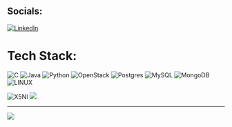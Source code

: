 ##  Socials:
[![LinkedIn](https://img.shields.io/badge/LinkedIn-%230077B5.svg?logo=linkedin&logoColor=white)](https://www.linkedin.com/in/luiz-roberto-henz-b386b237/) 

#  Tech Stack:
![C](https://img.shields.io/badge/c-%2300599C.svg?style=for-the-badge&logo=c&logoColor=white) ![Java](https://img.shields.io/badge/java-%23ED8B00.svg?style=for-the-badge&logo=java&logoColor=white) ![Python](https://img.shields.io/badge/python-3670A0?style=for-the-badge&logo=python&logoColor=ffdd54) ![OpenStack](https://img.shields.io/badge/Openstack-%23f01742.svg?style=for-the-badge&logo=openstack&logoColor=white) ![Postgres](https://img.shields.io/badge/postgres-%23316192.svg?style=for-the-badge&logo=postgresql&logoColor=white) ![MySQL](https://img.shields.io/badge/mysql-%2300f.svg?style=for-the-badge&logo=mysql&logoColor=white) ![MongoDB](https://img.shields.io/badge/MongoDB-%234ea94b.svg?style=for-the-badge&logo=mongodb&logoColor=white) ![LINUX](https://img.shields.io/badge/Linux-FCC624?style=for-the-badge&logo=linux&logoColor=black)
<!--# 📊 GitHub Stats:🌐 💻-->
<!--![MXfm](https://github.com/LuizHenz/LuizHenz/assets/107008776/b230bd67-b3f8-42e0-a4b5-03324a9e2979)-->
![X5Nl](https://github.com/LuizHenz/LuizHenz/assets/107008776/d76aa814-180a-4101-9033-d7f64252c593)
![](https://github-readme-streak-stats.herokuapp.com/?user=LuizHenz&theme=dark&hide_border=true)
<!--![](https://github-readme-stats.vercel.app/api?username=LuizHenz&theme=dark&hide_border=true&include_all_commits=false&count_private=false)-->


---
[![](https://visitcount.itsvg.in/api?id=LuizHenz&icon=0&color=0)](https://visitcount.itsvg.in)



<!-- Proudly created with GPRM ( https://gprm.itsvg.in ) -->
